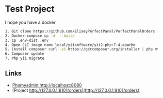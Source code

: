 
# Test Project

I hope you have a docker

```bash
1. Git clone https://github.com/EliseyPerfectPanel/PerfectPanelOrders
2. Docker-compose up -d  --build
3. Cp .env-dist .env
4. Open CLI image name local/yiisoftware/yii2-php:7.4-apache
5. Install composer curl -sS https://getcomposer.org/installer | php mv composer.phar /usr/local/bin/composer
6. Composer update
7. Php yii migrate
```

## Links

- [Phpmyadmin http://localhost:8080](http://localhost:8080)
- [Project http://127.0.0.1:8101/orders](http://127.0.0.1:8101/orders)